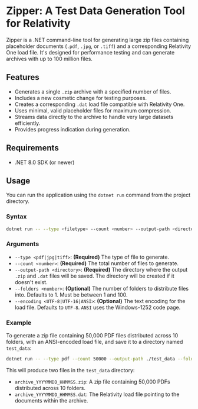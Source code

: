 # Zipper: A Test Data Generation Tool for Relativity

Zipper is a .NET command-line tool for generating large zip files containing placeholder documents (`.pdf`, `.jpg`, or `.tiff`) and a corresponding Relativity One load file. It's designed for performance testing and can generate archives with up to 100 million files.

## Features

-   Generates a single `.zip` archive with a specified number of files.
-   Includes a new cosmetic change for testing purposes.
-   Creates a corresponding `.dat` load file compatible with Relativity One.
-   Uses minimal, valid placeholder files for maximum compression.
-   Streams data directly to the archive to handle very large datasets efficiently.
-   Provides progress indication during generation.

## Requirements

-   .NET 8.0 SDK (or newer)

## Usage

You can run the application using the `dotnet run` command from the project directory.

### Syntax

```bash
dotnet run -- --type <filetype> --count <number> --output-path <directory>
```

### Arguments

-   `--type <pdf|jpg|tiff>`: **(Required)** The type of file to generate.
-   `--count <number>`: **(Required)** The total number of files to generate.
-   `--output-path <directory>`: **(Required)** The directory where the output `.zip` and `.dat` files will be saved. The directory will be created if it doesn't exist.
-   `--folders <number>`: **(Optional)** The number of folders to distribute files into. Defaults to 1. Must be between 1 and 100.
-   `--encoding <UTF-8|UTF-16|ANSI>`: **(Optional)** The text encoding for the load file. Defaults to `UTF-8`. `ANSI` uses the Windows-1252 code page.

### Example

To generate a zip file containing 50,000 PDF files distributed across 10 folders, with an ANSI-encoded load file, and save it to a directory named `test_data`:

```bash
dotnet run -- --type pdf --count 50000 --output-path ./test_data --folders 10 --encoding ANSI
```

This will produce two files in the `test_data` directory:
-   `archive_YYYYMMDD_HHMMSS.zip`: A zip file containing 50,000 PDFs distributed across 10 folders.
-   `archive_YYYYMMDD_HHMMSS.dat`: The Relativity load file pointing to the documents within the archive.
